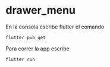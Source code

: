# drawer_menu

En la consola escribe flutter el comando
```
flutter pub get
```

Para correr la app escribe
```
flutter run
```

